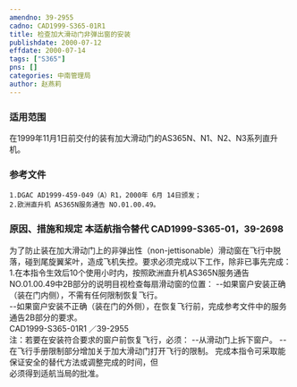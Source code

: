 ```yaml
---
amendno: 39-2955  
cadno: CAD1999-S365-01R1  
title: 检查加大滑动门非弹出窗的安装  
publishdate: 2000-07-12  
effdate: 2000-07-14  
tags: ["S365"]  
pns: []  
categories: 中南管理局  
author: 赵燕莉  
---
```

  
### 适用范围  
在1999年11月1日前交付的装有加大滑动门的AS365N、N1、N2、N3系列直升机。  
  
<!--more-->  
### 参考文件  
    1.DGAC AD1999-459-049（A）R1，2000年 6月 14日颁发；  
    2.欧洲直升机 AS365N服务通告 NO.01.00.49。  
  
### 原因、措施和规定 本适航指令替代 CAD1999-S365-01，39-2698  
为了防止装在加大滑动门上的非弹出性（non-jettisonable）滑动窗在飞行中脱落，碰到尾旋翼桨叶，造成飞机失控。要求必须完成以下工作，除非已事先完成：  
    1.在本指令生效后10个使用小时内，按照欧洲直升机AS365N服务通告NO.01.00.49中2B部分的说明目视检查每扇滑动窗的位置：        --如果窗户安装正确（装在门内侧），不需有任何限制恢复飞行。  
       --如果窗户安装不正确（装在门的外侧），在恢复飞行前，完成参考文件中的服务通告2B部分的要求。  
 CAD1999-S365-01R1 ／39-2955  
    注：若要在安装符合要求的窗户前恢复飞行，必须： --从滑动门上拆下窗户。 --在飞行手册限制部分增加关于加大滑动门打开飞行的限制。    完成本指令可采取能保证安全的替代方法或调整完成的时间，但  
必须得到适航当局的批准。  
